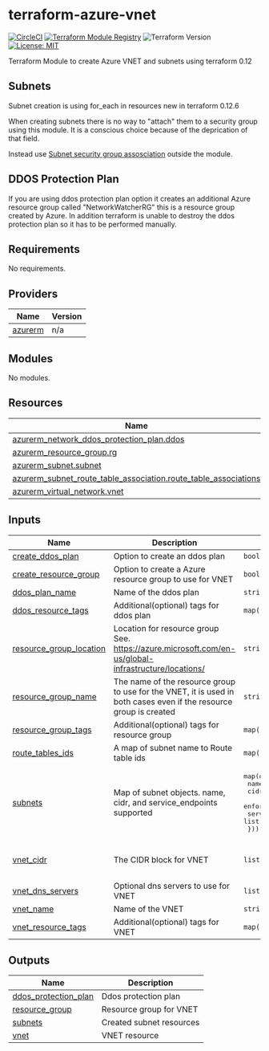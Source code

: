 # terraform-azure-vnet

[![CircleCI](https://circleci.com/gh/nlarzon/terraform-azure-vnet.svg?style=svg)](https://circleci.com/gh/nlarzon/terraform-azure-vnet)
[![Terraform Module Registry](https://img.shields.io/badge/Terraform%20Module%20Registry-0.9.3-green.svg)](https://registry.terraform.io/modules/nlarzon/vnet/azure/0.9.3)
![Terraform Version](https://img.shields.io/badge/Terraform-0.12.16-green.svg)
[![License: MIT](https://img.shields.io/badge/License-MIT-green.svg)](https://opensource.org/licenses/MIT)

Terraform Module to create Azure VNET and subnets using terraform 0.12

## Subnets

Subnet creation is using for_each in resources new in terraform 0.12.6

When creating subnets there is no way to "attach" them to a security group using this module. It is a conscious choice because of the deprication of that field.

Instead use [Subnet security group assosciation](https://www.terraform.io/docs/providers/azurerm/r/subnet_network_security_group_association.html) outside the module.

## DDOS Protection Plan

If you are using ddos protection plan option it creates an additional Azure resource group called "NetworkWatcherRG" this is a resource group created by Azure.
In addition terraform is unable to destroy the ddos protection plan so it has to be performed manually.

<!-- BEGINNING OF PRE-COMMIT-TERRAFORM DOCS HOOK -->
## Requirements

No requirements.

## Providers

| Name | Version |
|------|---------|
| <a name="provider_azurerm"></a> [azurerm](#provider\_azurerm) | n/a |

## Modules

No modules.

## Resources

| Name | Type |
|------|------|
| [azurerm_network_ddos_protection_plan.ddos](https://registry.terraform.io/providers/hashicorp/azurerm/latest/docs/resources/network_ddos_protection_plan) | resource |
| [azurerm_resource_group.rg](https://registry.terraform.io/providers/hashicorp/azurerm/latest/docs/resources/resource_group) | resource |
| [azurerm_subnet.subnet](https://registry.terraform.io/providers/hashicorp/azurerm/latest/docs/resources/subnet) | resource |
| [azurerm_subnet_route_table_association.route_table_associations](https://registry.terraform.io/providers/hashicorp/azurerm/latest/docs/resources/subnet_route_table_association) | resource |
| [azurerm_virtual_network.vnet](https://registry.terraform.io/providers/hashicorp/azurerm/latest/docs/resources/virtual_network) | resource |

## Inputs

| Name | Description | Type | Default | Required |
|------|-------------|------|---------|:--------:|
| <a name="input_create_ddos_plan"></a> [create\_ddos\_plan](#input\_create\_ddos\_plan) | Option to create an ddos plan | `bool` | `false` | no |
| <a name="input_create_resource_group"></a> [create\_resource\_group](#input\_create\_resource\_group) | Option to create a Azure resource group to use for VNET | `bool` | `true` | no |
| <a name="input_ddos_plan_name"></a> [ddos\_plan\_name](#input\_ddos\_plan\_name) | Name of the ddos plan | `string` | `"myDDOSplan"` | no |
| <a name="input_ddos_resource_tags"></a> [ddos\_resource\_tags](#input\_ddos\_resource\_tags) | Additional(optional) tags for ddos plan | `map(string)` | `{}` | no |
| <a name="input_resource_group_location"></a> [resource\_group\_location](#input\_resource\_group\_location) | Location for resource group See. https://azure.microsoft.com/en-us/global-infrastructure/locations/ | `string` | `"North Europe"` | no |
| <a name="input_resource_group_name"></a> [resource\_group\_name](#input\_resource\_group\_name) | The name of the resource group to use for the VNET, it is used in both cases even if the resource group is created | `string` | `"myRG"` | no |
| <a name="input_resource_group_tags"></a> [resource\_group\_tags](#input\_resource\_group\_tags) | Additional(optional) tags for resource group | `map(string)` | `{}` | no |
| <a name="input_route_tables_ids"></a> [route\_tables\_ids](#input\_route\_tables\_ids) | A map of subnet name to Route table ids | `map(string)` | `{}` | no |
| <a name="input_subnets"></a> [subnets](#input\_subnets) | Map of subnet objects. name, cidr, and service\_endpoints supported | <pre>map(object({<br>    name                                  = string<br>    cidr                                  = string<br>    enforce_private_link_network_policies = bool<br>    service_endpoints                     = list(string)<br>  }))</pre> | `{}` | no |
| <a name="input_vnet_cidr"></a> [vnet\_cidr](#input\_vnet\_cidr) | The CIDR block for VNET | `list` | <pre>[<br>  "10.0.0.0/16"<br>]</pre> | no |
| <a name="input_vnet_dns_servers"></a> [vnet\_dns\_servers](#input\_vnet\_dns\_servers) | Optional dns servers to use for VNET | `list` | `[]` | no |
| <a name="input_vnet_name"></a> [vnet\_name](#input\_vnet\_name) | Name of the VNET | `string` | `"myVNET"` | no |
| <a name="input_vnet_resource_tags"></a> [vnet\_resource\_tags](#input\_vnet\_resource\_tags) | Additional(optional) tags for VNET | `map(string)` | `{}` | no |

## Outputs

| Name | Description |
|------|-------------|
| <a name="output_ddos_protection_plan"></a> [ddos\_protection\_plan](#output\_ddos\_protection\_plan) | Ddos protection plan |
| <a name="output_resource_group"></a> [resource\_group](#output\_resource\_group) | Resource group for VNET |
| <a name="output_subnets"></a> [subnets](#output\_subnets) | Created subnet resources |
| <a name="output_vnet"></a> [vnet](#output\_vnet) | VNET resource |
<!-- END OF PRE-COMMIT-TERRAFORM DOCS HOOK -->
